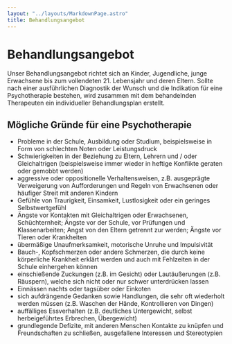 ```yaml
---
layout: "../layouts/MarkdownPage.astro"
title: Behandlungsangebot
---
```


# Behandlungsangebot

Unser Behandlungsangebot richtet sich an Kinder, Jugendliche, junge Erwachsene bis zum vollendeten 21. Lebensjahr und deren Eltern. Sollte nach einer ausführlichen Diagnostik der Wunsch und die Indikation für eine Psychotherapie bestehen, wird zusammen mit dem behandelnden Therapeuten ein individueller Behandlungsplan erstellt.

## Mögliche Gründe für eine Psychotherapie

- Probleme in der Schule, Ausbildung oder Studium, beispielsweise in Form von schlechten Noten oder Leistungsdruck
- Schwierigkeiten in der Beziehung zu Eltern, Lehrern und / oder Gleichaltrigen (beispielsweise immer wieder in heftige Konflikte geraten oder gemobbt werden)
- aggressive oder oppositionelle Verhaltensweisen, z.B. ausgeprägte Verweigerung von Aufforderungen und Regeln von Erwachsenen oder häufiger Streit mit anderen Kindern
- Gefühle von Traurigkeit, Einsamkeit, Lustlosigkeit oder ein geringes Selbstwertgefühl
- Ängste vor Kontakten mit Gleichaltrigen oder Erwachsenen, Schüchternheit; Ängste vor der Schule, vor Prüfungen und Klassenarbeiten; Angst von den Eltern getrennt zur werden; Ängste vor Tieren oder Krankheiten
- übermäßige Unaufmerksamkeit, motorische Unruhe und Impulsivität
- Bauch-, Kopfschmerzen oder andere Schmerzen, die durch keine körperliche Krankheit erklärt werden und auch mit Fehlzeiten in der Schule einhergehen können
- einschießende Zuckungen (z.B. im Gesicht) oder Lautäußerungen (z.B. Räuspern), welche sich nicht oder nur schwer unterdrücken lassen
- Einnässen nachts oder tagsüber oder Einkoten
- sich aufdrängende Gedanken sowie Handlungen, die sehr oft wiederholt werden müssen (z.B. Waschen der Hände, Kontrollieren von Dingen)
- auffälliges Essverhalten (z.B. deutliches Untergewicht, selbst herbeigeführtes Erbrechen, Übergewicht)
- grundlegende Defizite, mit anderen Menschen Kontakte zu knüpfen und Freundschaften zu schließen, ausgefallene Interessen und Stereotypien
